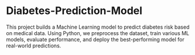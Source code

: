 # Diabetes-Prediction-Model
This project builds a Machine Learning model to predict diabetes risk based on medical data. Using Python, we preprocess the dataset, train various ML models, evaluate performance, and deploy the best-performing model for real-world predictions.
